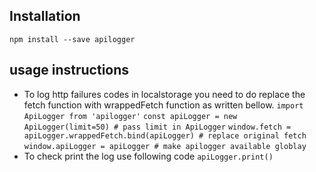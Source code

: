 ## Installation
`npm install --save apilogger`

## usage instructions

 - To log http failures codes in localstorage you need to do replace the fetch function with wrappedFetch function as written bellow.
`import ApiLogger from 'apilogger'`
`const apiLogger = new ApiLogger(limit=50) # pass limit in ApiLogger`
`window.fetch = apiLogger.wrappedFetch.bind(apiLogger) # replace original fetch`
`window.apiLogger = apiLogger # make apilogger available globlay`
- To check print the log use following code
`apiLogger.print()`
